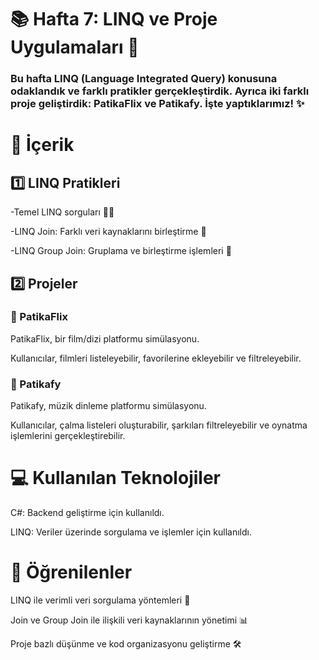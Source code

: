 # 📚 Hafta 7: LINQ ve Proje Uygulamaları 🚀
### Bu hafta LINQ (Language Integrated Query) konusuna odaklandık ve farklı pratikler gerçekleştirdik. Ayrıca iki farklı proje geliştirdik: PatikaFlix ve Patikafy. İşte yaptıklarımız! ✨

# 📝 İçerik
## 1️⃣ LINQ Pratikleri
-Temel LINQ sorguları 🧑‍💻

-LINQ Join: Farklı veri kaynaklarını birleştirme 🔗

-LINQ Group Join: Gruplama ve birleştirme işlemleri 👥

## 2️⃣ Projeler
### 🎥 PatikaFlix
PatikaFlix, bir film/dizi platformu simülasyonu.

Kullanıcılar, filmleri listeleyebilir, favorilerine ekleyebilir ve filtreleyebilir.

### 🎵 Patikafy
Patikafy, müzik dinleme platformu simülasyonu.

Kullanıcılar, çalma listeleri oluşturabilir, şarkıları filtreleyebilir ve oynatma işlemlerini gerçekleştirebilir.

# 💻 Kullanılan Teknolojiler
C#: Backend geliştirme için kullanıldı.

LINQ: Veriler üzerinde sorgulama ve işlemler için kullanıldı.

# 🎯 Öğrenilenler
LINQ ile verimli veri sorgulama yöntemleri 🤔

Join ve Group Join ile ilişkili veri kaynaklarının yönetimi 📊

Proje bazlı düşünme ve kod organizasyonu geliştirme 🛠️
